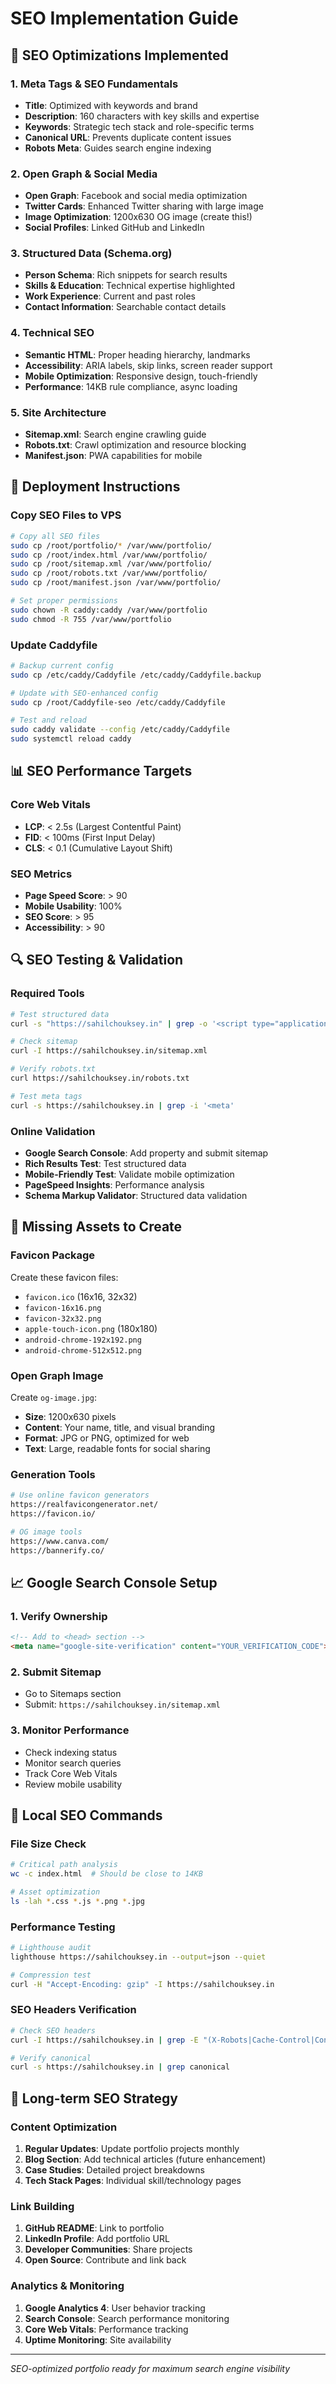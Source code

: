 # SEO Implementation Guide

## 🎯 SEO Optimizations Implemented

### 1. Meta Tags & SEO Fundamentals
- **Title**: Optimized with keywords and brand
- **Description**: 160 characters with key skills and expertise
- **Keywords**: Strategic tech stack and role-specific terms
- **Canonical URL**: Prevents duplicate content issues
- **Robots Meta**: Guides search engine indexing

### 2. Open Graph & Social Media
- **Open Graph**: Facebook and social media optimization
- **Twitter Cards**: Enhanced Twitter sharing with large image
- **Image Optimization**: 1200x630 OG image (create this!)
- **Social Profiles**: Linked GitHub and LinkedIn

### 3. Structured Data (Schema.org)
- **Person Schema**: Rich snippets for search results
- **Skills & Education**: Technical expertise highlighted
- **Work Experience**: Current and past roles
- **Contact Information**: Searchable contact details

### 4. Technical SEO
- **Semantic HTML**: Proper heading hierarchy, landmarks
- **Accessibility**: ARIA labels, skip links, screen reader support
- **Mobile Optimization**: Responsive design, touch-friendly
- **Performance**: 14KB rule compliance, async loading

### 5. Site Architecture
- **Sitemap.xml**: Search engine crawling guide
- **Robots.txt**: Crawl optimization and resource blocking
- **Manifest.json**: PWA capabilities for mobile

## 🚀 Deployment Instructions

### Copy SEO Files to VPS
```bash
# Copy all SEO files
sudo cp /root/portfolio/* /var/www/portfolio/
sudo cp /root/index.html /var/www/portfolio/
sudo cp /root/sitemap.xml /var/www/portfolio/
sudo cp /root/robots.txt /var/www/portfolio/
sudo cp /root/manifest.json /var/www/portfolio/

# Set proper permissions
sudo chown -R caddy:caddy /var/www/portfolio
sudo chmod -R 755 /var/www/portfolio
```

### Update Caddyfile
```bash
# Backup current config
sudo cp /etc/caddy/Caddyfile /etc/caddy/Caddyfile.backup

# Update with SEO-enhanced config
sudo cp /root/Caddyfile-seo /etc/caddy/Caddyfile

# Test and reload
sudo caddy validate --config /etc/caddy/Caddyfile
sudo systemctl reload caddy
```

## 📊 SEO Performance Targets

### Core Web Vitals
- **LCP**: < 2.5s (Largest Contentful Paint)
- **FID**: < 100ms (First Input Delay)  
- **CLS**: < 0.1 (Cumulative Layout Shift)

### SEO Metrics
- **Page Speed Score**: > 90
- **Mobile Usability**: 100%
- **SEO Score**: > 95
- **Accessibility**: > 90

## 🔍 SEO Testing & Validation

### Required Tools
```bash
# Test structured data
curl -s "https://sahilchouksey.in" | grep -o '<script type="application/ld+json">.*</script>'

# Check sitemap
curl -I https://sahilchouksey.in/sitemap.xml

# Verify robots.txt
curl https://sahilchouksey.in/robots.txt

# Test meta tags
curl -s https://sahilchouksey.in | grep -i '<meta'
```

### Online Validation
- **Google Search Console**: Add property and submit sitemap
- **Rich Results Test**: Test structured data
- **Mobile-Friendly Test**: Validate mobile optimization
- **PageSpeed Insights**: Performance analysis
- **Schema Markup Validator**: Structured data validation

## 🎨 Missing Assets to Create

### Favicon Package
Create these favicon files:
- `favicon.ico` (16x16, 32x32)
- `favicon-16x16.png`
- `favicon-32x32.png` 
- `apple-touch-icon.png` (180x180)
- `android-chrome-192x192.png`
- `android-chrome-512x512.png`

### Open Graph Image
Create `og-image.jpg`:
- **Size**: 1200x630 pixels
- **Content**: Your name, title, and visual branding
- **Format**: JPG or PNG, optimized for web
- **Text**: Large, readable fonts for social sharing

### Generation Tools
```bash
# Use online favicon generators
https://realfavicongenerator.net/
https://favicon.io/

# OG image tools
https://www.canva.com/
https://bannerify.co/
```

## 📈 Google Search Console Setup

### 1. Verify Ownership
```html
<!-- Add to <head> section -->
<meta name="google-site-verification" content="YOUR_VERIFICATION_CODE">
```

### 2. Submit Sitemap
- Go to Sitemaps section
- Submit: `https://sahilchouksey.in/sitemap.xml`

### 3. Monitor Performance
- Check indexing status
- Monitor search queries
- Track Core Web Vitals
- Review mobile usability

## 🚦 Local SEO Commands

### File Size Check
```bash
# Critical path analysis
wc -c index.html  # Should be close to 14KB

# Asset optimization
ls -lah *.css *.js *.png *.jpg
```

### Performance Testing
```bash
# Lighthouse audit
lighthouse https://sahilchouksey.in --output=json --quiet

# Compression test
curl -H "Accept-Encoding: gzip" -I https://sahilchouksey.in
```

### SEO Headers Verification
```bash
# Check SEO headers
curl -I https://sahilchouksey.in | grep -E "(X-Robots|Cache-Control|Content-Type)"

# Verify canonical
curl -s https://sahilchouksey.in | grep canonical
```

## 🎯 Long-term SEO Strategy

### Content Optimization
1. **Regular Updates**: Update portfolio projects monthly
2. **Blog Section**: Add technical articles (future enhancement)
3. **Case Studies**: Detailed project breakdowns
4. **Tech Stack Pages**: Individual skill/technology pages

### Link Building
1. **GitHub README**: Link to portfolio
2. **LinkedIn Profile**: Add portfolio URL
3. **Developer Communities**: Share projects
4. **Open Source**: Contribute and link back

### Analytics & Monitoring
1. **Google Analytics 4**: User behavior tracking
2. **Search Console**: Search performance monitoring
3. **Core Web Vitals**: Performance tracking
4. **Uptime Monitoring**: Site availability

---
*SEO-optimized portfolio ready for maximum search engine visibility*